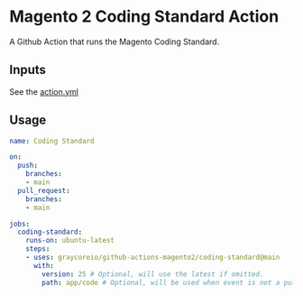 # Magento 2 Coding Standard Action

A Github Action that runs the Magento Coding Standard.

## Inputs

See the [action.yml](./action.yml)

## Usage

```yml
name: Coding Standard

on:
  push:
    branches:
    - main
  pull_request:
    branches:
    - main

jobs:
  coding-standard:
    runs-on: ubuntu-latest
    steps:
    - uses: graycoreio/github-actions-magento2/coding-standard@main
      with:
        version: 25 # Optional, will use the latest if omitted.
        path: app/code # Optional, will be used when event is not a pull request.
```
